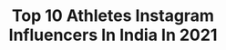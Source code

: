 ---
title: Top 10 Athletes Instagram Influencers In India In 2021
description: >-
  Find top athletes Instagram influencers in India in 2021. Most popular hashtags: #fitness #fashion #ootd.
platform: Instagram
hits: 265
text_top: Discover the best Instagram profiles on inBeat.
text_bottom: Our search engine holds 265 Instagram influencers like this in India for you to work with.
profiles:
  - username: "vashu_jain_"
    fullname: >-
      Prince Jain
    bio: >-
      MULTI TALENT COMBAT🚩 ATHLETE|Fighter|Crazy Minded⚠️ ☆Artist🎬 NOT JUST A COMMON GUY🌟 🦁AAFATT🦁 You can call me crazy🤪 . BSP⭐BOM
    location: "India"
    followers: 5554
    engagement: 2036
    commentsToLikes: 0.062825
    id: ck5pwbll3m1x00i11njswt9mz
    verified: false
    hashtags: "#comedy, #funny, #vines, #instagram"
  - username: "nami_rai"
    fullname: >-
      Nami Rai
    bio: >-
      🏆World Record Holder In Deadlift U-56 🏅2xGolds AWPC ‘19 🏅International Power Lifter🇮🇳 🏃🏻‍♀️National Athlete 📧 Business Enquiry: namilifts@gmail.com
    location: "India"
    followers: 92733
    engagement: 1337
    commentsToLikes: 0.016048
    id: ck8szmon0p0n00j783rtftsg6
    verified: false
    hashtags: "#stereotypes, #positivevibes, #strengthtraining, #powerlifting"
  - username: "faraaz_zs"
    fullname: >-
      F A R A A Z   S A R A N G
    bio: >-
      • Athlete • Influencer Managed by - @celebistaan Dm or Email for collaboration​ ✉️ faraazzsarang@gmail.com
    location: "India"
    followers: 177179
    engagement: 526
    commentsToLikes: 0.023795
    id: ck5zya3z19i6c0i14cfbovk7x
    verified: false
    hashtags: "#motivation, #takataktrending, #feelitreel, #fitness"
  - username: "ashiquekuruniyan22"
    fullname: >-
      Ashique Kuruniyan
    bio: >-
      Professional footballer @bengalurufc Indian football team 🇮🇳 Keralite - Malappuram Managed by @quantumsportss @nike athlete
    location: "India"
    followers: 130749
    engagement: 2056
    commentsToLikes: 0.012857
    id: ck6tmmwy985070j71nd5h7bhp
    verified: true
    hashtags: "#youcantstopus, #nikeindia, #wearebfc"
  - username: "aishwaryasalviofficial"
    fullname: >-
      Aishwarya salvi
    bio: >-
      Miss Maharashtra’19 winner Model//Dancer//state athlete//fitness enthusiast Mumbai
    location: "India"
    followers: 34114
    engagement: 1549
    commentsToLikes: 0.016790
    id: ck14jtnu6m4o20i190v262e6p
    verified: false
    hashtags: "#mumbai, #cute, #india, #reels"
  - username: "kuntalj"
    fullname: >-
      Kuntal A. Joisher
    bio: >-
      #Vegan AF, Mountaineer, Programmer Summited #Everest twice - via North & South routes @Save_The_Duck athlete .
    location: "India"
    followers: 12618
    engagement: 523
    commentsToLikes: 0.090296
    id: ck0vv0jv8mzfd0i19dqiakf3u
    verified: false
    hashtags: "#himalaya, #veganathlete, #mounteverestofficial, #trekkersofindia"
  - username: "tina_jain27"
    fullname: >-
      TINA JAIN 👑
    bio: >-
      Be a person you can be proud of ✨ Spiritual Butterfly 🦋 Athlete • Model • Aspiring Lawyer And sometimes, I write.✍🏻
    location: "India"
    followers: 7622
    engagement: 1565
    commentsToLikes: 0.052984
    id: ck8t7e3fhggsy0j78anny9ayr
    verified: false
    hashtags: "#instagood, #shine, #explorepage, #moodyports"
  - username: "arpinder_"
    fullname: >-
      Arpinder Singh
    bio: >-
      🇮🇳 Indian athlete 🏃 Triple jumper PB 17.17mts 🥉 CWG2014 Bronze Medalist 🥇Asian games 2018 gold medalist 👻 Snapchat : ArpinderSingh1
    location: "India"
    followers: 32263
    engagement: 1009
    commentsToLikes: 0.014323
    id: ck6tyzeh46qzv0j71bqgfu7u5
    verified: true
    hashtags: "#onthisday, #worldcontinentalcup2018, #blessed, #throwback"
  - username: "dalesteyn"
    fullname: >-
      🔘
    bio: >-
      Athlete / Fishing fanatic / Dog dad / Ocean dweller / Restless wanderer / Powered by salami / @newbalanceza @nbcricket @gopro @goproza @oakley
    location: "India"
    followers: 1565776
    engagement: 395
    commentsToLikes: 0.015514
    id: ck0tz0vbvopfy0i19xzehr9g0
    verified: true
    hashtags: "#gopro, #lockdown, #goldendorado, #salockdown"
  - username: "neeraj____chopra"
    fullname: >-
      Neeraj Chopra
    bio: >-
      Indian Athlete 🇮🇳 Track & Field. Javelin thrower
    location: "India"
    followers: 67550
    engagement: 1620
    commentsToLikes: 0.010105
    id: ck6tyzc9z6qla0j71nvjss368
    verified: true
    hashtags: "#nothingbeatsgatorade, #olympicday, #throwback, #oldmemories"
---